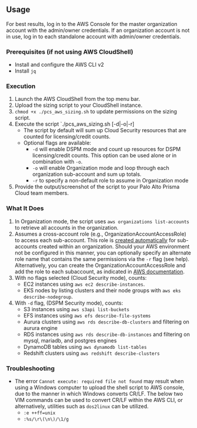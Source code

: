 
## Usage
For best results, log in to the AWS Console for the master organization account with the admin/owner credentials. If an organization account is not in use, log in to each standalone account with admin/owner credentials.
   
### Prerequisites (if not using AWS CloudShell)  
* Install and configure the AWS CLI v2  
* Install `jq` 
    
### Execution  
1. Launch the AWS CloudShell from the top menu bar.  
3. Upload the sizing script to your CloudShell instance.  
4. `chmod +x ./pcs_aws_sizing.sh` to update permissions on the sizing script.  
5. Execute the script `./pcs_aws_sizing.sh [-d|-o|-r]  
   * The script by default will sum up Cloud Security resources that are counted for licensing/credit counts.  
   * Optional flags are available:  
      * `-d` will enable DSPM mode and count up resources for DSPM licensing/credit counts. This option can be used alone or in combination with `-o`.
      * `-o` will enable Organization mode and loop through each organization sub-account and sum up totals.  
      * `-r` to specify a non-default role to assume in Organization mode
6. Provide the output/screenshot of the script to your Palo Alto Prisma Cloud team members.  

### What It Does
1. In Organization mode, the script uses `aws organizations list-accounts` to retrieve all accounts in the organization.  
1. Assumes a cross-account role (e.g., OrganizationAccountAccessRole) to access each sub-account. This role is [created automatically](https://docs.aws.amazon.com/organizations/latest/userguide/orgs_manage_accounts_create-cross-account-role.html) for sub-accounts created within an organization.  Should your AWS environment not be configured in this manner, you can optionally specify an alternate role name that contains the same permissions via the `-r` flag (see help).
Alternatively, you can create the OrganizationAccountAccessRole and add the role to each subaccount, as indicated in [AWS documentation](https://docs.aws.amazon.com/organizations/latest/userguide/orgs_manage_accounts_create-cross-account-role.html).
1. With no flags selected (Cloud Security mode), counts:
    * EC2 instances using `aws ec2 describe-instances`.  
    * EKS nodes by listing clusters and their node groups with `aws eks describe-nodegroup`.  
1. With `-d` flag, (DSPM Security mode), counts:
    * S3 instances using `aws s3api list-buckets`
    * EFS instances using `aws efs describe-file-systems`
    * Aurura clusters using `aws rds describe-db-clusters` and filtering on aurura engine
    * RDS instances using `aws rds describe-db-instances` and filtering on mysql, mariadb, and postgres engines
    * DynamoDB tables using `aws dynamodb list-tables`
    * Redshift clusters using `aws redshift describe-clusters`
      
### Troubleshooting
* The error `Cannot execute: required file not found` may result when using a Windows computer to upload the shell script to AWS console, due to the manner in which Windows converts CR/LF. The below two VIM commands can be used to convert CR/LF within the AWS CLI, or alternatively, utilities such as `dos2linux` can be utilized.
   * `:e ++ff=unix`
   * `:%s/\r\(\n\)/\1/g`
